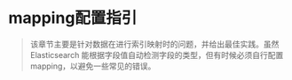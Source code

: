# mapping配置指引

> 该章节主要是针对数据在进行索引映射时的问题，并给出最佳实践。虽然Elasticsearch 能根据字段值自动检测字段的类型，但有时候必须自行配置mapping，以避免一些常见的错误。
